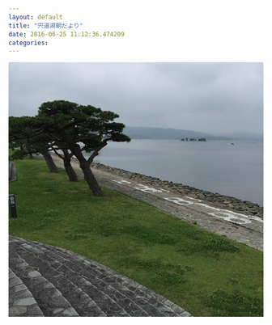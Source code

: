```yaml
---
layout: default
title: "宍道湖朝だより"
date: 2016-06-25 11:12:36.474209
categories: 
---
```


![](/assets/images/201606/13391344_1798342213728110_1276081995_n.jpg)


